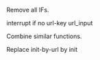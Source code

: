 

Remove all IFs.

interrupt if no
  url-key
  url_input

Combine similar functions.

Replace init-by-url by init


